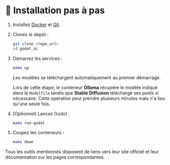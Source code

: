 # 🚀 Installation pas à pas

1. Installez [Docker](https://docs.docker.com/get-docker/) et [Git](https://git-scm.com/).
2. Clonez le dépôt :
   ```bash
   git clone <repo_url>
   cd godot_ai
   ```
3. Démarrez les services :
   ```bash
   make up
   ```
   Les modèles se téléchargent automatiquement au premier démarrage.

   Lors de cette étape, le conteneur **Ollama** récupère le modèle indiqué dans
   le `Modelfile` tandis que **Stable Diffusion** télécharge ses poids si
   nécessaire. Cette opération peut prendre plusieurs minutes mais n'a lieu
   qu'une seule fois.
4. (Optionnel) Lancez Godot :
   ```bash
   make run-godot
   ```
5. Coupez les conteneurs :
   ```bash
   make down
   ```

Tous les outils mentionnés disposent de liens vers leur site officiel et leur documentation sur les pages correspondantes.
